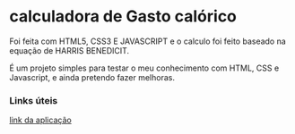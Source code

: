 # calculadora de Gasto calórico 

Foi feita com HTML5, CSS3 E JAVASCRIPT e o calculo foi feito baseado na equação de HARRIS BENEDICIT.

 É um projeto simples para testar o meu conhecimento com HTML, CSS e Javascript, e ainda pretendo fazer melhoras.

### Links úteis

[link da aplicação](https://wellyngtonsouza.github.io/Calculadora-de-gasto-calorico/)
